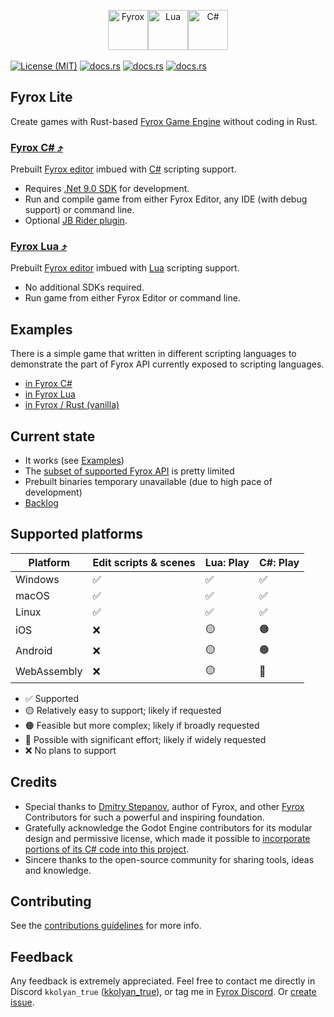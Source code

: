 <p align="center">
  <a href="https://fyrox.rs/">
    <img src="https://github.com/FyroxEngine/Fyrox/blob/master/pics/logo.png?raw=true" width="64" height="64" alt="Fyrox"/>&#8203;
  </a>
  <a href="https://www.lua.org/about.html">
    <img src="http://www.rozek.de/Lua/Lua-Logo_128x128.png" width="64" height="64" alt="Lua" />&#8203;
  </a>
  <a href="https://learn.microsoft.com/en-us/dotnet/csharp/tour-of-csharp/overview">
    <img src="https://github.com/dotnet/vscode-csharp/blob/main/images/csharpIcon.png?raw=true" width="64" height="64" alt="C#" />&#8203;
  </a>
</p>

[![License (MIT)](https://img.shields.io/badge/license-MIT-blue)](https://github.com/kkolyan/fyrox_lite/blob/master/LICENSE)
[![docs.rs](https://img.shields.io/badge/docs%3A%20C%23-website-blue)](https://kkolyan.github.io/fyrox_lite/fyrox_cs/index.html)
[![docs.rs](https://img.shields.io/badge/docs%3A%20Lua-website-blue)](https://kkolyan.github.io/fyrox_lite/fyrox_lua/index.html)
[![docs.rs](https://img.shields.io/badge/JetBrains%20Marketplace-website-blue)](https://plugins.jetbrains.com/plugin/27613-fyroxlite?noRedirect=true)

## Fyrox Lite

Create games with Rust-based [Fyrox Game Engine](https://fyrox.rs) without coding in Rust.

### [Fyrox C# ⤴](https://kkolyan.github.io/fyrox_lite/fyrox_cs/index.html)

Prebuilt [Fyrox editor](https://fyrox-book.github.io/beginning/editor_overview.html) imbued
with [C#](https://learnxinyminutes.com/csharp/) scripting support.

* Requires [.Net 9.0 SDK](https://dotnet.microsoft.com/en-us/download/dotnet)
  for development.
* Run and compile game from either Fyrox Editor, any IDE (with debug support) or command line.
* Optional [JB Rider plugin](https://plugins.jetbrains.com/plugin/27613-fyroxlite?noRedirect=true).

### [Fyrox Lua ⤴](https://kkolyan.github.io/fyrox_lite/fyrox_lua/index.html)

Prebuilt [Fyrox editor](https://fyrox-book.github.io/beginning/editor_overview.html) imbued
with [Lua](https://learnxinyminutes.com/lua/) scripting support.

* No additional SDKs required.
* Run game from either Fyrox Editor or command line.

## Examples

There is a simple game that written in different scripting languages to demonstrate the part of Fyrox API currently
exposed to scripting languages.

* [in Fyrox C#](https://github.com/kkolyan/fyrox_lite/blob/main/showcase/guards_cs)
* [in Fyrox Lua](https://github.com/kkolyan/fyrox_lite/blob/main/showcase/guards_lua)
* [in Fyrox / Rust (vanilla)](https://github.com/kkolyan/fyrox_lite/blob/main/showcase/guards_vanilla)

## Current state

* It works (see [Examples](#examples))
* The [subset of supported Fyrox API](https://kkolyan.github.io/fyrox_lite/fyrox_cs/scripting_api.html) is pretty
  limited
* Prebuilt binaries temporary unavailable (due to high pace of development)
* [Backlog](backlog.md)

## Supported platforms

| Platform    | Edit scripts & scenes | Lua: Play | C#: Play |
|-------------|-----------------------|-----------|----------|
| Windows     | ✅                     | ✅         | ✅        |
| macOS       | ✅                     | ✅         | ✅        |
| Linux       | ✅                     | ✅         | ✅        |
| iOS         | ❌                     | 🟡        | 🟠       |
| Android     | ❌                     | 🟡        | 🟠       |
| WebAssembly | ❌                     | 🟡        | 🔴       |

* ✅ Supported
* 🟡 Relatively easy to support; likely if requested
* 🟠 Feasible but more complex; likely if broadly requested
* 🔴 Possible with significant effort; likely if widely requested
* ❌ No plans to support

## Credits

* Special thanks to [Dmitry Stepanov](https://github.com/mrDIMAS), author of Fyrox, and
  other [Fyrox](https://github.com/FyroxEngine/Fyrox/) Contributors for such a powerful and inspiring foundation.
* Gratefully acknowledge the Godot Engine contributors for its modular design and permissive license, which made it
  possible
  to [incorporate portions of its C# code into this project](https://github.com/kkolyan/fyrox_lite/tree/main/langs/cs/fyrox-lite-sln/fyrox_lite_cs_netcore/src/FromGodot).
* Sincere thanks to the open-source community for sharing tools, ideas and knowledge.

## Contributing

See the [contributions guidelines](https://github.com/kkolyan/fyrox_lite/blob/main/CONTRIBUTING.md) for more info.

## Feedback

Any feedback is extremely appreciated.
Feel free to contact me directly in Discord
`kkolyan_true` ([kkolyan_true](https://discord.com/users/333644000302989314)), or
tag me in [Fyrox Discord](https://discord.gg/xENF5Uh).
Or [create issue](https://github.com/kkolyan/fyrox_lite/issues/new).
